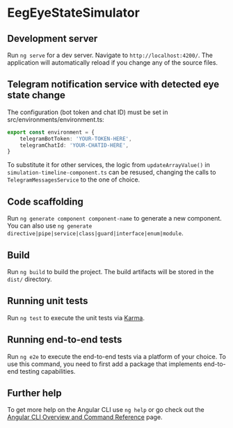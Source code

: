 # EegEyeStateSimulator

## Development server

Run `ng serve` for a dev server. Navigate to `http://localhost:4200/`. The application will automatically reload if you change any of the source files.

## Telegram notification service with detected eye state change
The configuration (bot token and chat ID) must be set in src/environments/environment.ts:
```TypeScript
export const environment = {
    telegramBotToken: 'YOUR-TOKEN-HERE',
    telegramChatId: 'YOUR-CHATID-HERE',
}
```
To substitute it for other services, the logic from `updateArrayValue()` in `simulation-timeline-component.ts`
can be resused, changing the calls to `TelegramMessagesService` to the one of choice.

## Code scaffolding

Run `ng generate component component-name` to generate a new component. You can also use `ng generate directive|pipe|service|class|guard|interface|enum|module`.

## Build

Run `ng build` to build the project. The build artifacts will be stored in the `dist/` directory.

## Running unit tests

Run `ng test` to execute the unit tests via [Karma](https://karma-runner.github.io).

## Running end-to-end tests

Run `ng e2e` to execute the end-to-end tests via a platform of your choice. To use this command, you need to first add a package that implements end-to-end testing capabilities.

## Further help

To get more help on the Angular CLI use `ng help` or go check out the [Angular CLI Overview and Command Reference](https://angular.io/cli) page.
